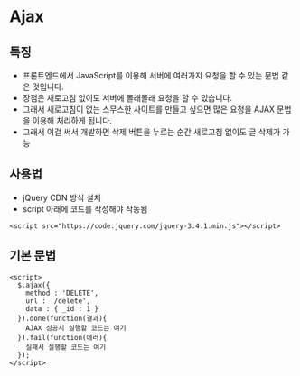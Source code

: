 # Ajax

## 특징
- 프론트엔드에서 JavaScript를 이용해 서버에 여러가지 요청을 할 수 있는 문법 같은 것입니다.
- 장점은 새로고침 없이도 서버에 몰래몰래 요청을 할 수 있습니다. 
- 그래서 새로고침이 없는 스무스한 사이트를 만들고 싶으면 많은 요청을 AJAX 문법을 이용해 처리하게 됩니다. 
- 그래서 이걸 써서 개발하면 삭제 버튼을 누르는 순간 새로고침 없이도 글 삭제가 가능

## 사용법
- jQuery CDN 방식 설치
- script 아래에 코드를 작성해야 작동됨
```
<script src="https://code.jquery.com/jquery-3.4.1.min.js"></script>
```

## 기본 문법
```
<script>
  $.ajax({
    method : 'DELETE',
    url : '/delete',
    data : { _id : 1 }
  }).done(function(결과){
    AJAX 성공시 실행할 코드는 여기
  }).fail(function(에러){
    실패시 실행할 코드는 여기
  });
</script>
```














